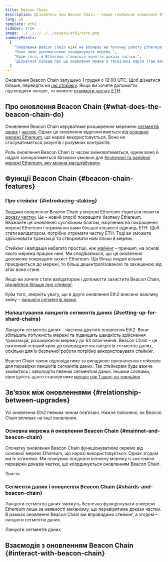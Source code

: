 ```yaml
---
title: Beacon Chain
description: Дізнайтесь про Beacon Chain – перше глобальне оновлення Eth2 для Ethereum.
lang: uk
template: eth2
sidebar: true
image: ../../../../../assets/eth2/core.png
summaryPoints:
  [
    "Оновлення Beacon Chain ніяк не впливає на поточну роботу Ethereum.",
    "Воно лише допомагатиме координувати мережу.",
    "Крім того, в Ethereum з’явиться поняття доказу частки.",
    'Дізнатися більше про це оновлення можна з технічної карти (там воно позначено як "Фаза 0").',
  ]
---
```


<UpgradeStatus isShipped date="Shipped!">
    Оновлення Beacon Chain запущено 1 грудня о 12:00 UTC. Щоб дізнатися більше, перейдіть на <a href="https://beaconscan.com/">цю сторінку</a>. Якщо ви хочете допомогти підтвердити ланцюг, то можете <a href="/eth2/staking/">отримати частку ETH</a>.
</UpgradeStatus>

## Про оновлення Beacon Chain {#what-does-the-beacon-chain-do}

Оновлення Beacon Chain керуватиме розширеною мережею [сегментів даних](/eth2/shard-chains/) і [часток](/eth2/staking/). Однак це оновлення відрізнятиметься від [основної мережі Ethereum](/glossary/#mainnet), що наразі використовується. Воно не стосуватиметься акаунтів і розумних контрактів.

Роль оновлення Beacon Chain із часом змінюватиметься, однак воно й надалі залишатиметься базовою умовою для [безпечної та надійної мережі Ethereum, яку можна масштабувати](/eth2/vision/).

## Функції Beacon Chain {#beacon-chain-features}

### Про стейкінг {#introducing-staking}

Завдяки оновленню Beacon Chain у мережі Ethereum з’явиться поняття [доказу частки](/developers/docs/consensus-mechanisms/pos/). Це – новий спосіб покращити безпеку Ethereum. Вважайте це оновлення суспільним благом, націленим на покращення мережі Ethereum і отримання вами більшої кількості одиниць ETH. Щоб стати валідатором, потрібно отримати частку ETH. Тоді ви зможете здійснювати транзакції та створювати нові блоки в мережі.

Стейкінг і валідація набагато простіші, ніж [майнінг](/developers/docs/mining/) – принцип, на основі якого мережа працює нині. Ми сподіваємося, що це оновлення допоможе покращити захист Ethereum. Що більш людей візьме приєднається до мережі, то більш децентралізованою та захищеною від атак вона стане.

<InfoBanner emoji=":money_bag:">
Якщо ви хочете стати валідатором і допомогти захистити Beacon Chain, <a href="/eth2/staking/">дізнайтеся більше про стейкінг</a>.
</InfoBanner>

Крім того, зверніть увагу, що в друге оновлення Eth2 внесено важливу зміну – [ланцюги сегментів даних](/eth2/shard-chains/).

### Налаштування ланцюгів сегментів даних {#setting-up-for-shard-chains}

Ланцюги сегментів даних – частина другого оновлення Eth2. Вони збільшать потужність мережі та підвищать швидкість здійснення транзакцій, розширюючи мережу до 64 блокчейнів. Beacon Chain – це важливий перший крок до впровадження ланцюгів сегментів даних, оскільки для їх безпечної роботи потрібно використовувати стейкінг.

Beacon Chain також відповідатиме за випадкове призначення стейкерів для перевірки ланцюгів сегментів даних. Так стейкерам буде важче змовитись і заволодіти певним сегментом даних. Іншими словами, вірогідність цього становитиме [менше ніж 1 шанс на трильйон](https://medium.com/@chihchengliang/minimum-committee-size-explained-67047111fa20).

## Зв’язок між оновленнями {#relationship-between-upgrades}

Усі оновлення Eth2 певним чином пов’язані. Нижче пояснено, як Beacon Chain впливає на інші оновлення.

### Основна мережа й оновлення Beacon Chain {#mainnet-and-beacon-chain}

Спочатку оновлення Beacon Chain функціонуватиме окремо від основної мережі Ethereum, що наразі використовується. Однак згодом ми їх зв’яжемо. Ми плануємо поєднати основну мережу із системою перевірки доказів частки, що координується оновленням Beacon Chain.

<ButtonLink to="/eth2/merge/">Злиття</ButtonLink>

### Сегменти даних і оновлення Beacon Chain {#shards-and-beacon-chain}

Ланцюги сегментів даних зможуть безпечно функціонувати в мережі Ethereum лише за наявності механізму, що перевірятиме докази частки. В рамках оновлення Beacon Chain ми впровадимо стейкінг, а згодом – ланцюги сегментів даних.

<ButtonLink to="/eth2/shard-chains/">Ланцюги сегментів даних</ButtonLink>

<Divider />

## Взаємодія з оновленням Beacon Chain {#interact-with-beacon-chain}

<Eth2BeaconChainActions />
